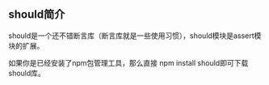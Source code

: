 ## should简介

should是一个还不错断言库（断言库就是一些使用习惯），should模块是assert模块的扩展。

如果你是已经安装了npm包管理工具，那么直接 npm install should即可下载should库。